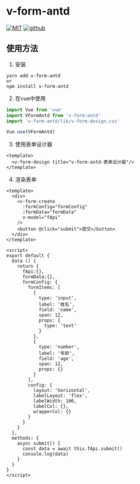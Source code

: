 # v-form-antd

[![MIT](https://img.shields.io/badge/License-MIT-green.svg)](https://github.com/Alfred-Skyblue/v-form-antd)
[![github](https://img.shields.io/badge/Author-Alfred_Skyblue-blue.svg)](https://github.com/Alfred-Skyblue)

## 使用方法

1. 安装
```shell
yarn add v-form-antd
or
npm install v-form-antd
```

2. 在vue中使用
```javascript
import Vue from 'vue'
import VFormAntd from 'v-form-antd'
import 'v-form-antd/lib/v-form-design.css'

Vue.use(VFormAntd)
```

3. 使用表单设计器
```vue
<template>
  <v-form-design title="v-form-antd-表单设计器"/>
</template>
```

4. 渲染表单
```vue
<template>
  <div>
    <v-form-create
      :formConfig="formConfig"
      :formData="formData"
      v-model="fApi"
    />
    <button @click="submit">提交</button>
  </div>
</template>

<script>
export default {
  data () {
    return {
      fApi:{},
      formData:{},
      formConfig: {
        formItems: [
          {
            type: 'input',
            label: '姓名',
            field: 'name',
            span: 12,
            props: {
              type: 'text'
            }
          },
          {
            type: 'number',
            label: '年龄',
            field: 'age',
            span: 12,
            props: {}
          }
        ],
        config: {
          layout: 'horizontal',
          labelLayout: 'flex',
          labelWidth: 100,
          labelCol: {},
          wrapperCol: {}
        }
      }
    }
  },
  methods: {
    async submit() {
      const data = await this.fApi.submit()
      console.log(data)
    }
  }
}
</script>
```

